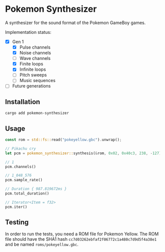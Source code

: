 # Pokemon Synthesizer

A synthesizer for the sound format of the Pokemon GameBoy games.

Implementation status:

- [x] Gen 1
    - [x] Pulse channels
    - [x] Noise channels
    - [ ] Wave channels
    - [x] Finite loops
    - [x] Infinite loops
    - [ ] Pitch sweeps
    - [ ] Music sequences
- [ ] Future generations

## Installation

```sh
cargo add pokemon-synthesizer
```

## Usage

```rust
const rom = std::fs::read("pokeyellow.gbc").unwrap();

// Pikachu cry
let pcm = pokemon_synthesizer::synthesis(&rom, 0x02, 0x40c3, 238, -127);

// 1
pcm.channels()

// 1_048_576
pcm.sample_rate()

// Duration { 987.819672ms }
pcm.total_duration()

// Iterator<Item = f32>
pcm.iter()
```

## Testing

In order to run the tests, you need a ROM file for Pokemon Yellow. The ROM file should have the SHA1 hash `cc7d03262ebfaf2f06772c1a480c7d9d5f4a38e1` and be named `roms/pokeyellow.gbc`.
